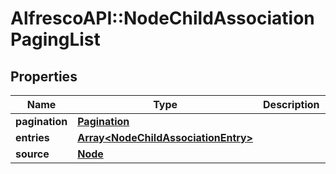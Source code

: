 # AlfrescoAPI::NodeChildAssociationPagingList

## Properties
Name | Type | Description | Notes
------------ | ------------- | ------------- | -------------
**pagination** | [**Pagination**](Pagination.md) |  | [optional] 
**entries** | [**Array&lt;NodeChildAssociationEntry&gt;**](NodeChildAssociationEntry.md) |  | [optional] 
**source** | [**Node**](Node.md) |  | [optional] 


